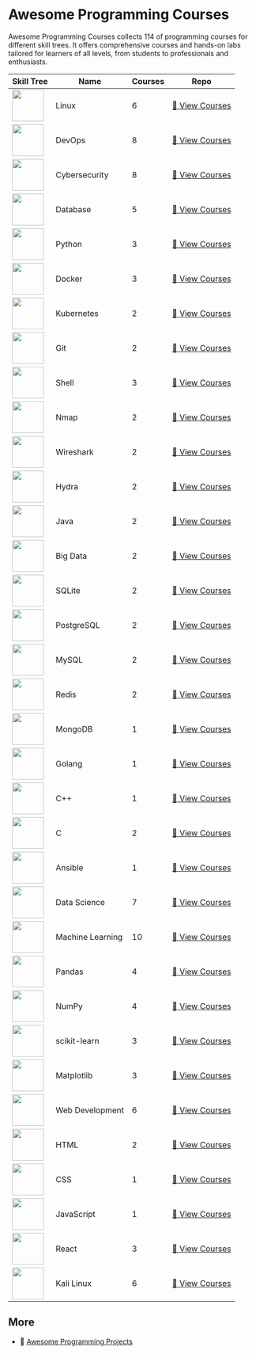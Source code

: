 # Awesome Programming Courses

Awesome Programming Courses collects 114 of programming courses for different skill trees. It offers comprehensive courses and hands-on labs tailored for learners of all levels, from students to professionals and enthusiasts.

| Skill Tree                                                           | Name             |   Courses | Repo                                                                                          |
|----------------------------------------------------------------------|------------------|-----------|-----------------------------------------------------------------------------------------------|
| <img width='64px' src='https://file.labex.io/path/k5LXo5b82pJm.png'> | Linux            |         6 | [🔗 View Courses](https://github.com/labex-labs/practice-linux-programming-courses)           |
| <img width='64px' src='https://file.labex.io/path/a3Od9y18p0bV.png'> | DevOps           |         8 | [🔗 View Courses](https://github.com/labex-labs/practice-devops-programming-courses)          |
| <img width='64px' src='https://file.labex.io/path/Xke24vJbuOBk.png'> | Cybersecurity    |         8 | [🔗 View Courses](https://github.com/labex-labs/practice-cybersecurity-programming-courses)   |
| <img width='64px' src='https://file.labex.io/path/S2s0kYPxCISr.png'> | Database         |         5 | [🔗 View Courses](https://github.com/labex-labs/practice-database-programming-courses)        |
| <img width='64px' src='https://file.labex.io/path/E4pVLzVNCjyM.png'> | Python           |         3 | [🔗 View Courses](https://github.com/labex-labs/practice-python-programming-courses)          |
| <img width='64px' src='https://file.labex.io/path/X5zPui0XRqNx.png'> | Docker           |         3 | [🔗 View Courses](https://github.com/labex-labs/practice-docker-programming-courses)          |
| <img width='64px' src='https://file.labex.io/path/RTAa3OE96ESn.png'> | Kubernetes       |         2 | [🔗 View Courses](https://github.com/labex-labs/practice-kubernetes-programming-courses)      |
| <img width='64px' src='https://file.labex.io/path/mlkFQS0wjouP.png'> | Git              |         2 | [🔗 View Courses](https://github.com/labex-labs/practice-git-programming-courses)             |
| <img width='64px' src='https://file.labex.io/path/FaVTnI4iqZP0.png'> | Shell            |         3 | [🔗 View Courses](https://github.com/labex-labs/practice-shell-programming-courses)           |
| <img width='64px' src='https://file.labex.io/path/pPoL1KPkCT9I.png'> | Nmap             |         2 | [🔗 View Courses](https://github.com/labex-labs/practice-nmap-programming-courses)            |
| <img width='64px' src='https://file.labex.io/path/OuFutztV2dPZ.png'> | Wireshark        |         2 | [🔗 View Courses](https://github.com/labex-labs/practice-wireshark-programming-courses)       |
| <img width='64px' src='https://file.labex.io/path/fqzGODJFWPbL.png'> | Hydra            |         2 | [🔗 View Courses](https://github.com/labex-labs/practice-hydra-programming-courses)           |
| <img width='64px' src='https://file.labex.io/path/vBtgM8cNsQFn.png'> | Java             |         2 | [🔗 View Courses](https://github.com/labex-labs/practice-java-programming-courses)            |
| <img width='64px' src='https://file.labex.io/path/4y59cs2oEeJr.png'> | Big Data         |         2 | [🔗 View Courses](https://github.com/labex-labs/practice-bigdata-programming-courses)         |
| <img width='64px' src='https://file.labex.io/path/yNOqpRQSmPL4.png'> | SQLite           |         2 | [🔗 View Courses](https://github.com/labex-labs/practice-sqlite-programming-courses)          |
| <img width='64px' src='https://file.labex.io/path/9xEeZgWSNpHA.png'> | PostgreSQL       |         2 | [🔗 View Courses](https://github.com/labex-labs/practice-postgresql-programming-courses)      |
| <img width='64px' src='https://file.labex.io/path/3JJy1bOBmUoZ.png'> | MySQL            |         2 | [🔗 View Courses](https://github.com/labex-labs/practice-mysql-programming-courses)           |
| <img width='64px' src='https://file.labex.io/path/4MMYfz8sH7hJ.png'> | Redis            |         2 | [🔗 View Courses](https://github.com/labex-labs/practice-redis-programming-courses)           |
| <img width='64px' src='https://file.labex.io/path/iL7seSYd8jLs.png'> | MongoDB          |         1 | [🔗 View Courses](https://github.com/labex-labs/practice-mongodb-programming-courses)         |
| <img width='64px' src='https://file.labex.io/path/YgASYacMNI6I.png'> | Golang           |         1 | [🔗 View Courses](https://github.com/labex-labs/practice-go-programming-courses)              |
| <img width='64px' src='https://file.labex.io/path/kjx58efaCNu0.png'> | C++              |         1 | [🔗 View Courses](https://github.com/labex-labs/practice-cpp-programming-courses)             |
| <img width='64px' src='https://file.labex.io/path/GAbMWgBPUOxV.png'> | C                |         2 | [🔗 View Courses](https://github.com/labex-labs/practice-c-programming-courses)               |
| <img width='64px' src='https://file.labex.io/path/PBjrCC7U2Koq.png'> | Ansible          |         1 | [🔗 View Courses](https://github.com/labex-labs/practice-ansible-programming-courses)         |
| <img width='64px' src='https://file.labex.io/path/Ctx67nWJaNg4.png'> | Data Science     |         7 | [🔗 View Courses](https://github.com/labex-labs/practice-data-science-programming-courses)    |
| <img width='64px' src='https://file.labex.io/path/1kXLbMH5geSl.png'> | Machine Learning |        10 | [🔗 View Courses](https://github.com/labex-labs/practice-ml-programming-courses)              |
| <img width='64px' src='https://file.labex.io/path/qhqKKAjZr3K5.png'> | Pandas           |         4 | [🔗 View Courses](https://github.com/labex-labs/practice-pandas-programming-courses)          |
| <img width='64px' src='https://file.labex.io/path/gdqX0QgXsYjL.png'> | NumPy            |         4 | [🔗 View Courses](https://github.com/labex-labs/practice-numpy-programming-courses)           |
| <img width='64px' src='https://file.labex.io/path/N7q3t9dfWfEY.png'> | scikit-learn     |         3 | [🔗 View Courses](https://github.com/labex-labs/practice-sklearn-programming-courses)         |
| <img width='64px' src='https://file.labex.io/path/6PDQ0G40CdCX.png'> | Matplotlib       |         3 | [🔗 View Courses](https://github.com/labex-labs/practice-matplotlib-programming-courses)      |
| <img width='64px' src='https://file.labex.io/path/NHa0nG5axMBE.png'> | Web Development  |         6 | [🔗 View Courses](https://github.com/labex-labs/practice-web-development-programming-courses) |
| <img width='64px' src='https://file.labex.io/path/NrasuEoAvSam.png'> | HTML             |         2 | [🔗 View Courses](https://github.com/labex-labs/practice-html-programming-courses)            |
| <img width='64px' src='https://file.labex.io/path/YheSJQuYYCNJ.png'> | CSS              |         1 | [🔗 View Courses](https://github.com/labex-labs/practice-css-programming-courses)             |
| <img width='64px' src='https://file.labex.io/path/ztG7iIXOkx2u.png'> | JavaScript       |         1 | [🔗 View Courses](https://github.com/labex-labs/practice-javascript-programming-courses)      |
| <img width='64px' src='https://file.labex.io/path/nUDMNpUKFvpT.png'> | React            |         3 | [🔗 View Courses](https://github.com/labex-labs/practice-react-programming-courses)           |
| <img width='64px' src='https://file.labex.io/path/nJIFH3qqCckt.png'> | Kali Linux       |         6 | [🔗 View Courses](https://github.com/labex-labs/practice-kali-programming-courses)            |

## More

- 🔗 [Awesome Programming Projects](https://github.com/labex-labs/awesome-programming-projects)

